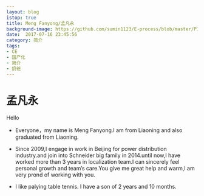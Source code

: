 ```yaml
---
layout: blog
istop: true
title: Meng Fanyong/孟凡永
background-image: https://github.com/sumin1123/E-process/blob/master/PIC/mengfanyong.jpg?raw=true
date:  2017-07-16 23:45:56
category: 简介
tags:
- CE
- 国产化
- 简介
- 奶爸
---
```


# 孟凡永

Hello

- Everyone，my name is Meng Fanyong.I am from Liaoning and also graduated from Liaoning.

- Since 2009,I engage in work in Beijing for power distribution industry.and join into Schneider big family in 2014.until now,I have worked more than 3 years in localization team.I can sincerely feel personal growth and team’s care.You give me great help and warm,I am very prond of working with you.

- I like palying table tennis. I have a son of 2 years and 10 months.

